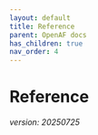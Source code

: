 ```yaml
---
layout: default
title: Reference
parent: OpenAF docs
has_children: true
nav_order: 4
---
```

# Reference
_version: 20250725_